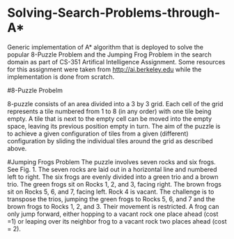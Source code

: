 # Solving-Search-Problems-through-A*

Generic implementation of A* algorithm that is deployed to solve the popular 8-Puzzle Problem and the Jumping Frog Problem in the search domain as part of CS-351 Artifical Intelligence Assignment. Some resources for this assignment were taken from  http://ai.berkeley.edu while the implementation is done from scratch. 

#8-Puzzle Probelm

8-puzzle consists of an area divided into a 3 by 3 grid. Each cell of the grid represents a tile numbered from 1 to 8 (in any order) with one tile being empty. A tile that is next to the empty cell can be moved into the empty space, leaving its previous position empty in turn. The aim of the puzzle is to achieve a given configuration of tiles from a given (different) configuration by sliding the individual tiles around the grid as described above. 

#Jumping Frogs Problem
The puzzle involves seven rocks and six frogs. See Fig. 1. The seven rocks are laid out in a horizontal line and numbered left to right. The six frogs are evenly divided into a green trio and a brown trio. The green frogs sit on Rocks 1, 2, and 3, facing right. The brown frogs sit on Rocks 5, 6, and 7, facing left. Rock 4 is vacant. The challenge is to transpose the trios, jumping the green frogs to Rocks 5, 6, and 7 and the brown frogs to Rocks 1, 2, and 3. Their movement is restricted. A frog can only jump forward, either hopping to a vacant rock one place ahead (cost =1) or leaping over its neighbor frog to a vacant rock two places ahead (cost = 2).
